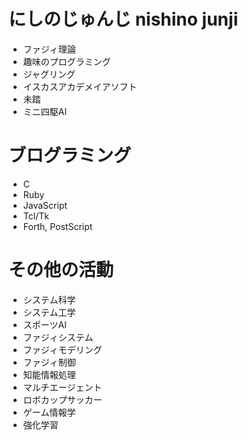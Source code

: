 # にしのじゅんじ nishino junji

- ファジィ理論
- 趣味のプログラミング
- ジャグリング
- イスカスアカデメイアソフト
- 未踏
- ミニ四駆AI

# ブログラミング
- C
- Ruby
- JavaScript
- Tcl/Tk
- Forth, PostScript

# その他の活動
- システム科学
- システム工学
- スポーツAI
- ファジィシステム
- ファジィモデリング
- ファジィ制御
- 知能情報処理
- マルチエージェント
- ロボカップサッカー
- ゲーム情報学
- 強化学習

<!---
nishinojunji/nishinojunji is a ✨ special ✨ repository because its `README.md` (this file) appears on your GitHub profile.
You can click the Preview link to take a look at your changes.
--->
